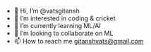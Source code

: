 - 👋 Hi, I’m @vatsgitansh
- 👀 I’m interested in coding & cricket
- 🌱 I’m currently learning ML/AI
- 💞️ I’m looking to collaborate on ML
- 📫 How to reach me gitanshvats@gmail.com

<!---
vatsgitansh/vatsgitansh is a ✨ special ✨ repository because its `README.md` (this file) appears on your GitHub profile.
You can click the Preview link to take a look at your changes.
--->
